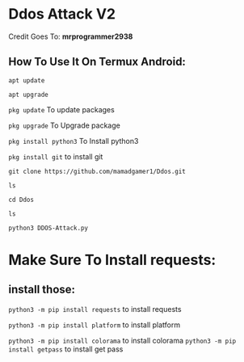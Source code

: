 # Ddos Attack V2
Credit Goes To: **mrprogrammer2938**

## How To Use It On Termux Android:

```apt update```

```apt upgrade```

```pkg update``` To update packages

```pkg upgrade``` To Upgrade package

```pkg install python3``` To Install python3

```pkg install git``` to install git

```git clone https://github.com/mamadgamer1/Ddos.git```

```ls```

```cd Ddos```

```ls```

```python3 DDOS-Attack.py```
# Make Sure To Install requests:
## install those:

```python3 -m pip install requests``` to install requests

```python3 -m pip install platform``` to install platform

```python3 -m pip install colorama``` to install colorama
```python3 -m pip install getpass``` to install get pass
